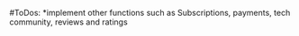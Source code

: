 #ToDos:
*implement other functions such as Subscriptions, payments, tech community, reviews and ratings
